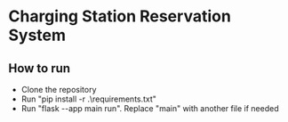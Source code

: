 # Charging Station Reservation System

## How to run

- Clone the repository
- Run "pip install -r .\requirements.txt"
- Run "flask --app main run". Replace "main" with another file if needed